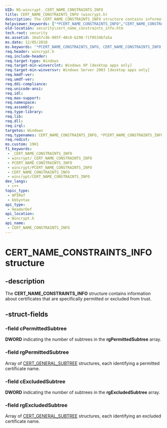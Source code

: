 ```yaml
---
UID: NS:wincrypt._CERT_NAME_CONSTRAINTS_INFO
title: CERT_NAME_CONSTRAINTS_INFO (wincrypt.h)
description: The CERT_NAME_CONSTRAINTS_INFO structure contains information about certificates that are specifically permitted or excluded from trust.
helpviewer_keywords: ["*PCERT_NAME_CONSTRAINTS_INFO","CERT_NAME_CONSTRAINTS_INFO","CERT_NAME_CONSTRAINTS_INFO structure [Security]","PCERT_NAME_CONSTRAINTS_INFO","PCERT_NAME_CONSTRAINTS_INFO structure pointer [Security]","_crypto2_cert_name_constraints_info","security.cert_name_constraints_info","wincrypt/CERT_NAME_CONSTRAINTS_INFO","wincrypt/PCERT_NAME_CONSTRAINTS_INFO"]
old-location: security\cert_name_constraints_info.htm
tech.root: security
ms.assetid: 16a57c4b-905f-40c0-b298-71f0534bfa5a
ms.date: 12/05/2018
ms.keywords: '*PCERT_NAME_CONSTRAINTS_INFO, CERT_NAME_CONSTRAINTS_INFO, CERT_NAME_CONSTRAINTS_INFO structure [Security], PCERT_NAME_CONSTRAINTS_INFO, PCERT_NAME_CONSTRAINTS_INFO structure pointer [Security], _crypto2_cert_name_constraints_info, security.cert_name_constraints_info, wincrypt/CERT_NAME_CONSTRAINTS_INFO, wincrypt/PCERT_NAME_CONSTRAINTS_INFO'
req.header: wincrypt.h
req.include-header: 
req.target-type: Windows
req.target-min-winverclnt: Windows XP [desktop apps only]
req.target-min-winversvr: Windows Server 2003 [desktop apps only]
req.kmdf-ver: 
req.umdf-ver: 
req.ddi-compliance: 
req.unicode-ansi: 
req.idl: 
req.max-support: 
req.namespace: 
req.assembly: 
req.type-library: 
req.lib: 
req.dll: 
req.irql: 
targetos: Windows
req.typenames: CERT_NAME_CONSTRAINTS_INFO, *PCERT_NAME_CONSTRAINTS_INFO
req.redist: 
ms.custom: 19H1
f1_keywords:
 - _CERT_NAME_CONSTRAINTS_INFO
 - wincrypt/_CERT_NAME_CONSTRAINTS_INFO
 - PCERT_NAME_CONSTRAINTS_INFO
 - wincrypt/PCERT_NAME_CONSTRAINTS_INFO
 - CERT_NAME_CONSTRAINTS_INFO
 - wincrypt/CERT_NAME_CONSTRAINTS_INFO
dev_langs:
 - c++
topic_type:
 - APIRef
 - kbSyntax
api_type:
 - HeaderDef
api_location:
 - Wincrypt.h
api_name:
 - CERT_NAME_CONSTRAINTS_INFO
---
```


# CERT_NAME_CONSTRAINTS_INFO structure


## -description

The <b>CERT_NAME_CONSTRAINTS_INFO</b> structure contains information about certificates that are specifically permitted or excluded from trust.

## -struct-fields

### -field cPermittedSubtree

<b>DWORD</b> indicating the number of subtrees in the <b>rgPermittedSubtree</b> array.

### -field rgPermittedSubtree

Array of 
<a href="https://docs.microsoft.com/windows/desktop/api/wincrypt/ns-wincrypt-cert_general_subtree">CERT_GENERAL_SUBTREE</a> structures, each identifying a permitted certificate name.

### -field cExcludedSubtree

<b>DWORD</b> indicating the number of subtrees in the <b>rgExcludedSubtree</b> array.

### -field rgExcludedSubtree

Array of <a href="https://docs.microsoft.com/windows/desktop/api/wincrypt/ns-wincrypt-cert_general_subtree">CERT_GENERAL_SUBTREE</a> structures, each identifying an excluded certificate name.

